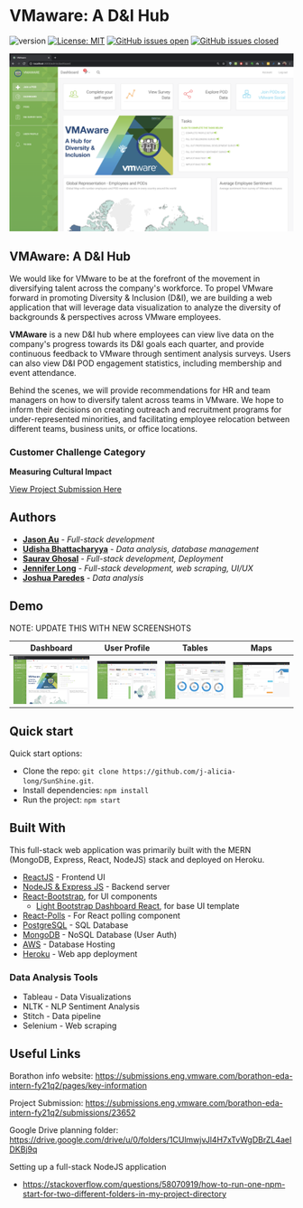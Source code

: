 # VMaware: A D&I Hub

![version](https://img.shields.io/badge/version-1.0.0-blue.svg)
[![License: MIT](https://img.shields.io/badge/License-MIT-blue.svg)](https://opensource.org/licenses/MIT) [![GitHub issues open](https://img.shields.io/github/issues/j-alicia-long/SunShine.svg?maxAge=2592000)]() [![GitHub issues closed](https://img.shields.io/github/issues-closed-raw/j-alicia-long/SunShine.svg?maxAge=2592000)]()

![App Dashboard](/client/public/dashboard.png?raw=true "VMAware Data Hub Dashboard")

## VMAware: A D&I Hub
We would like for VMware to be at the forefront of the movement in diversifying talent across the company's workforce. To propel VMware forward in promoting Diversity & Inclusion (D&I), we are building a web application that will leverage data visualization to analyze the diversity of backgrounds & perspectives across VMware employees.

**VMAware** is a new D&I hub where employees can view live data on the company's progress towards its D&I goals each quarter, and provide continuous feedback to VMware through sentiment analysis surveys. Users can also view D&I POD engagement statistics, including membership and event attendance.

Behind the scenes, we will provide recommendations for HR and team managers on how to diversify talent across teams in VMware. We hope to inform their decisions on creating outreach and recruitment programs for under-represented minorities, and facilitating employee relocation between different teams, business units, or office locations.


### Customer Challenge Category
**Measuring Cultural Impact**

[View Project Submission Here](https://submissions.eng.vmware.com/borathon-eda-intern-fy21q2/submissions/23652)


## Authors

* **[Jason Au](https://github.com/jau8)** - *Full-stack development*
* **[Udisha Bhattacharyya](https://github.com/udishab)** - *Data analysis, database management*
* **[Saurav Ghosal](https://github.com/sauravghosal)** - *Full-stack development, Deployment*
* **[Jennifer Long](https://github.com/j-alicia-long)** - *Full-stack development, web scraping, UI/UX*
* **[Joshua Paredes](https://github.com/jparedes30)** - *Data analysis*


## Demo
NOTE: UPDATE THIS WITH NEW SCREENSHOTS

| Dashboard | User Profile | Tables | Maps |
| --- | --- | --- | --- |
| [![Dashboard page](/client/public/dashboard.png?raw=true)]() | [![PODs page](/client/public/pods.png?raw=true)]() | [![Survey Data page ](/client/public/survey-data.png?raw=true)]() | [![User Profile page](/client/public/profile.png?raw=true)]() |

## Quick start

Quick start options:

- Clone the repo: `git clone https://github.com/j-alicia-long/SunShine.git`.
- Install dependencies: `npm install`
- Run the project: `npm start`


## Built With
This full-stack web application was primarily built with the MERN (MongoDB, Express, React, NodeJS) stack and deployed on Heroku.

* [ReactJS](https://reactjs.org/) - Frontend UI
* [NodeJS & Express JS](https://expressjs.com/) - Backend server
* [React-Bootstrap](https://react-bootstrap.github.io/), for UI components
  - [Light Bootstrap Dashboard React](https://demos.creative-tim.com/light-bootstrap-dashboard-react/#/?ref=lbdr-readme), for base UI template
* [React-Polls](https://www.npmjs.com/package/react-polls/v/1.1.0) - For React polling component
* [PostgreSQL](https://www.postgresql.org/) - SQL Database
* [MongoDB](https://www.mongodb.com/) - NoSQL Database (User Auth)
* [AWS](https://aws.amazon.com/products/databases/) - Database Hosting
* [Heroku](https://heroku.com/) - Web app deployment

### Data Analysis Tools
* Tableau - Data Visualizations
* NLTK - NLP Sentiment Analysis
* Stitch - Data pipeline
* Selenium - Web scraping


## Useful Links

Borathon info website: https://submissions.eng.vmware.com/borathon-eda-intern-fy21q2/pages/key-information

Project Submission: https://submissions.eng.vmware.com/borathon-eda-intern-fy21q2/submissions/23652

Google Drive planning folder: https://drive.google.com/drive/u/0/folders/1CUlmwjvJl4H7xTvWgDBrZL4aeIDKBj9q

Setting up a full-stack NodeJS application
- https://stackoverflow.com/questions/58070919/how-to-run-one-npm-start-for-two-different-folders-in-my-project-directory
